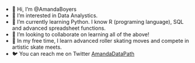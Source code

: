 - 👋 Hi, I’m @AmandaBoyers
- 👀 I’m interested in Data Analystics.
- 🌱 I’m currently learning Python.  I know R (programing language), SQL and advanced spreadsheet functions.
- 💞️ I’m looking to collaborate on learning all of the above!
- 💖 In my free time, I learn advanced roller skating moves and compete in artistic skate meets.
- 🐦 You can reach me on Twitter [AmandaDataPath](https://twitter.com/AmandaDataPath)

<!---
AmandaBoyers/AmandaBoyers is a ✨ special ✨ repository because its `README.md` (this file) appears on your GitHub profile.
You can click the Preview link to take a look at your changes.
--->
